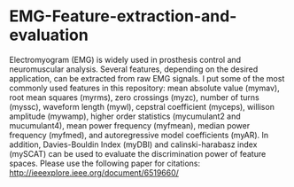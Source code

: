 # EMG-Feature-extraction-and-evaluation
Electromyogram (EMG) is widely used in prosthesis control and neuromuscular analysis. 
Several features, depending on the desired application, can be extracted from raw EMG signals.
I put some of the most commonly used features in this repository: mean absolute value (mymav), root mean squares (myrms), 
zero crossings (myzc), number of turns (myssc), waveform length (mywl), cepstral coefficient (myceps), willison amplitude
(mywamp), higher order statistics (mycumulant2 and mucumulant4), mean power frequency (myfmean), median power frequency
(myfmed), and autoregressive model coefficients (myAR).
In addition, Davies-Bouldin Index (myDBI) and calinski-harabasz index (mySCAT) can be used to evaluate the discrimination
power of feature spaces. 
Please use the following paper for citations: http://ieeexplore.ieee.org/document/6519660/
